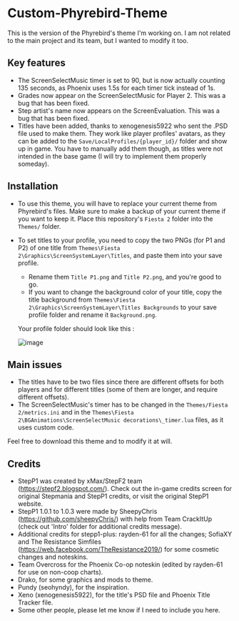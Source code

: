 # Custom-Phyrebird-Theme

This is the version of the Phyrebird's theme I'm working on. I am not related to the main project and its team, but I wanted to modify it too.

## Key features
- The ScreenSelectMusic timer is set to 90, but is now actually counting 135 seconds, as Phoenix uses 1.5s for each timer tick instead of 1s.
- Grades now appear on the ScreenSelectMusic for Player 2. This was a bug that has been fixed.
- Step artist's name now appears on the ScreenEvaluation. This was a bug that has been fixed.
- Titles have been added, thanks to xenogenesis5922 who sent the .PSD file used to make them. They work like player profiles' avatars, as they can be added to the `Save/LocalProfiles/{player_id}/` folder and show up in game. You have to manually add them though, as titles were not intended in the base game (I will try to implement them properly someday).

## Installation
- To use this theme, you will have to replace your current theme from Phyrebird's files. Make sure to make a backup of your current theme if you want to keep it. Place this repository's `Fiesta 2` folder into the `Themes/` folder.
  
- To set titles to your profile, you need to copy the two PNGs (for P1 and P2) of one title from `Themes\Fiesta 2\Graphics\ScreenSystemLayer\Titles`, and paste them into your save profile.
  -  Rename them `Title P1.png` and `Title P2.png`, and you're good to go.
  -  If you want to change the background color of your title, copy the title background from `Themes\Fiesta 2\Graphics\ScreenSystemLayer\Titles Backgrounds` to your save profile folder and rename it `Background.png`.

  Your profile folder should look like this :
  
  ![image](https://github.com/user-attachments/assets/bd38cf5c-4979-46c2-ba94-85b340a094e6)

## Main issues
- The titles have to be two files since there are different offsets for both players and for different titles (some of them are longer, and require different offsets).
- The ScreenSelectMusic's timer has to be changed in the `Themes/Fiesta 2/metrics.ini` and in the `Themes\Fiesta 2\BGAnimations\ScreenSelectMusic decorations\_timer.lua` files, as it uses custom code.

Feel free to download this theme and to modify it at will.

## Credits
- StepP1 was created by xMax/StepF2 team (https://stepf2.blogspot.com/). Check out the in-game credits screen for original Stepmania and StepP1 credits, or visit the original StepP1 website.
- StepP1 1.0.1 to 1.0.3 were made by SheepyChris (https://github.com/sheepyChris/) with help from Team CrackItUp (check out 'Intro' folder for additional credits message).
- Additional credits for stepp1-plus: rayden-61 for all the changes; SofiaXY and The Resistance Simfiles (https://web.facebook.com/TheResistance2019/) for some cosmetic changes and noteskins.
- Team Overcross for the Phoenix Co-op noteskin (edited by rayden-61 for use on non-coop charts).
- Drako, for some graphics and mods to theme.
- Pundy (seohyndy), for the inspiration.
- Xeno (xenogenesis5922), for the title's PSD file and Phoenix Title Tracker file.
- Some other people, please let me know if I need to include you here.
